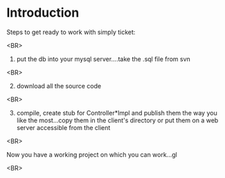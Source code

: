 # Introduction #

Steps to get ready to work with simply ticket:

&lt;BR&gt;



1) put the db into your mysql server....take the .sql file from svn

&lt;BR&gt;


2) download all the source code

&lt;BR&gt;


3) compile, create stub for Controller\*Impl and publish them the way you like the most...copy them in the client's directory or put them on a web server accessible from the client

&lt;BR&gt;



Now you have a working project on which you can work...gl

&lt;BR&gt;

